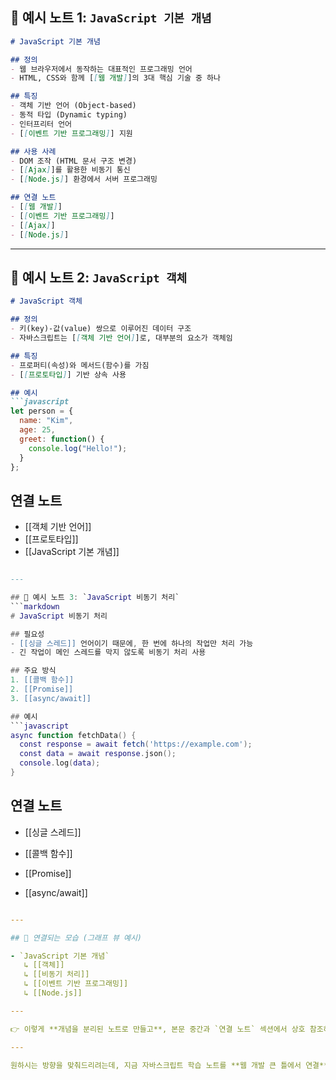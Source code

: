 ## 📖 예시 노트 1: `JavaScript 기본 개념`

``` markdown
# JavaScript 기본 개념

## 정의
- 웹 브라우저에서 동작하는 대표적인 프로그래밍 언어
- HTML, CSS와 함께 [[웹 개발]]의 3대 핵심 기술 중 하나

## 특징
- 객체 기반 언어 (Object-based)
- 동적 타입 (Dynamic typing)
- 인터프리터 언어
- [[이벤트 기반 프로그래밍]] 지원

## 사용 사례
- DOM 조작 (HTML 문서 구조 변경)
- [[Ajax]]를 활용한 비동기 통신
- [[Node.js]] 환경에서 서버 프로그래밍

## 연결 노트
- [[웹 개발]]
- [[이벤트 기반 프로그래밍]]
- [[Ajax]]
- [[Node.js]]

```

---

## 📖 예시 노트 2: `JavaScript 객체`

``` markdown
# JavaScript 객체

## 정의
- 키(key)-값(value) 쌍으로 이루어진 데이터 구조
- 자바스크립트는 [[객체 기반 언어]]로, 대부분의 요소가 객체임

## 특징
- 프로퍼티(속성)와 메서드(함수)를 가짐
- [[프로토타입]] 기반 상속 사용

## 예시
```javascript
let person = {
  name: "Kim",
  age: 25,
  greet: function() {
    console.log("Hello!");
  }
};

```

## 연결 노트

- [[객체 기반 언어]]
- [[프로토타입]]
- [[JavaScript 기본 개념]]

``` lua

---

## 📖 예시 노트 3: `JavaScript 비동기 처리`
```markdown
# JavaScript 비동기 처리

## 필요성
- [[싱글 스레드]] 언어이기 때문에, 한 번에 하나의 작업만 처리 가능
- 긴 작업이 메인 스레드를 막지 않도록 비동기 처리 사용

## 주요 방식
1. [[콜백 함수]]
2. [[Promise]]
3. [[async/await]]

## 예시
```javascript
async function fetchData() {
  const response = await fetch('https://example.com');
  const data = await response.json();
  console.log(data);
}

```

## 연결 노트

- [[싱글 스레드]]
    
- [[콜백 함수]]
    
- [[Promise]]
    
- [[async/await]]
    

``` yaml

---

## 📖 연결되는 모습 (그래프 뷰 예시)

- `JavaScript 기본 개념`  
   ↳ [[객체]]  
   ↳ [[비동기 처리]]  
   ↳ [[이벤트 기반 프로그래밍]]  
   ↳ [[Node.js]]  

---

👉 이렇게 **개념을 분리된 노트로 만들고**, 본문 중간과 `연결 노트` 섹션에서 상호 참조하면 학습 네트워크가 자연스럽게 생깁니다.  

---

원하시는 방향을 맞춰드리려는데, 지금 자바스크립트 학습 노트를 **웹 개발 큰 틀에서 연결**하고 싶으신 건가요, 아니면 **자바스크립트 언어 자체(문법, 객체, 비동기 등)**에 집중해서 체계적으로 묶고 싶으신 건가요?

```